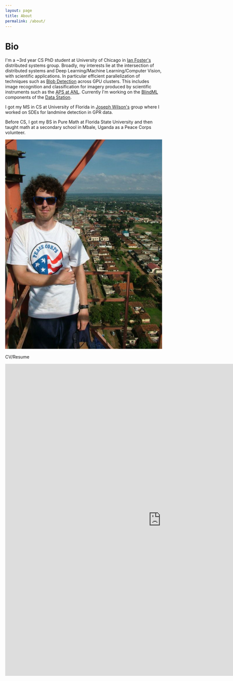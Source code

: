 ```yaml
---
layout: page
title: About
permalink: /about/
---
```


# Bio

I'm a ~3rd year CS PhD student at University of Chicago in [Ian Foster's](https://labs.globus.org/) distributed systems group.
Broadly, my interests lie at the intersection of distributed systems and Deep Learning/Machine Learning/Computer Vision, with scientific applications.
In particular efficient parallelization of techniques such as [Blob Detection](https://en.wikipedia.org/wiki/Blob_detection) across GPU clusters.
This includes image recognition and classification for imagery produced by scientific instruments such as the [APS at ANL](https://www.aps.anl.gov/Beamlines).
Currently I'm working on the [BlindML](https://github.com/TheDataStation/blindml/) components of the [Data Station](https://thedatastation.github.io/).

I got my MS in CS at University of Florida in [Joseph Wilson's](https://www.cise.ufl.edu/~jnw/) group where I worked on SDEs for landmine detection in GPR data. 

Before CS, I got my BS in Pure Math at Florida State University and then taught math at a secondary school in Mbale, Uganda as a Peace Corps volunteer.

<p align="center">
  <img src="/images/pc.jpg"/>
</p

# CV/Resume

<embed src="https://drive.google.com/viewerng/
viewer?embedded=true&url=https://github.com/makslevental/resume/raw/master/maksim_levental_resume.pdf" width="1000" height="1000">
